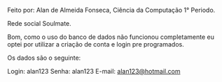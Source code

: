 Feito por: Alan de Almeida Fonseca, Ciência da Computação 1° Periodo.

Rede social Soulmate.

Bom, como o uso do banco de dados não funcionou completamente eu optei por utilizar a criação de conta e login pre programados.

Os dados são o seguinte:

Login: alan123
Senha: alan123
E-mail: alan123@hotmail.com
